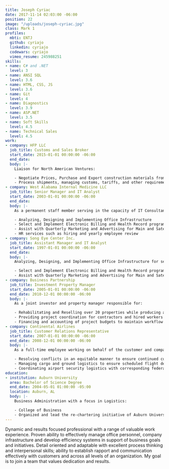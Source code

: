 ```yaml
---
title: Joseph Cyriac
date: 2017-11-14 02:03:00 -06:00
position: 22
image: "/uploads/joseph-cyriac.jpg"
class: Mark 1
profiles:
  mbti: ENTJ
  github: cyriajo
  linkedin: cyriajo
  codewars: cyriajo
  vimeo_resume: 245988251
skills:
- name: C# and .NET
  level: 3
- name: ANSI SQL
  level: 3.6
- name: HTML, CSS, JS
  level: 3.6
- name: Git
  level: 4
- name: Diagnostics
  level: 3.9
- name: ASP.NET
  level: 3.5
- name: Soft Skills
  level: 4.5
- name: Technical Sales
  level: 4.5
work:
- company: HFP LLC
  job_title: Customs and Sales Broker
  start_date: 2015-01-01 00:00:00 -06:00
  end_date: 
  body: |-
    Liaison for North American Ventures:

    - Negotiate Prices, Purchase and Export construction materials from companies such as Georgia Pacific
    - Process shipments, managing customs, tariffs, and other requirements
- company: West Alabama Internal Medicine LLC
  job_title: Senior Manager and IT Analyst
  start_date: 2003-01-01 00:00:00 -06:00
  end_date: 
  body: |-
    As a permanent staff member serving in the capacity of IT Consultant and Senior Office Manager responsible for:

    - Analyzing, Designing and Implementing Office Infrastructure
    - Select and Implement Electronic Billing and Health Record program Practice Partner
    - Assist with Quarterly Marketing and Advertising for Main and Satellite locations
    - HR services such as hiring and yearly employee review
- company: Song Eye Center Inc.
  job_title: Assistant Manager and IT Analyst
  start_date: 1997-01-01 00:00:00 -06:00
  end_date: 
  body: |-
    Analyzing, Designing, and Implementing Office Infrastructure for several locations:

    - Select and Implement Electronic Billing and Health Record program Practice Partner
    - Assist with Quarterly Marketing and Advertising for Main and Satellite locations
- company: Business Partnership
  job_title: Investment Property Manager
  start_date: 2005-01-01 00:00:00 -06:00
  end_date: 2010-12-01 00:00:00 -06:00
  body: |-
    As a joint investor and property manager responsible for:

    - Rehabilitating and Reselling over 20 properties while producing an average profit margin of 25% on investments
    - Providing project coordination for contractors and hired workers to ensure construction and sale deadlines
    - Financing and accounting of project budgets to maintain workflow and to ensure profitability
- company: Continental Airlines
  job_title: Customer Relations Representative
  start_date: 2007-01-01 00:00:00 -06:00
  end_date: 2008-12-01 00:00:00 -06:00
  body: |-
    As a full-time employee working on behalf of the customer and company responsible for:

    - Resolving conflicts in an equitable manner to ensure continued customer loyalty
    - Managing cargo and ground logistics to ensure scheduled flight departure
    - Coordinating airport security logistics with corresponding federal agencies
education:
- institution: Auburn University
  area: Bachelor of Science Degree
  end_date: 2004-05-01 01:00:00 -05:00
  location: Auburn, AL
  body: |-
    Business Administration with a focus in Logistics:

    - College of Business
    - Organized and lead the re-chartering initiative of Auburn University's chapter of the Phi Kappa Psi Fraternity
---
```


Dynamic and results focused professional with a range of valuable work experience. Proven ability to effectively manage office personnel, company infrastructure and develop efficiency systems in support of business goals and initiatives. Detail oriented and adaptable with excellent process thinking and interpersonal skills; ability to establish rapport and communication effectively with customers and across all levels of an organization. My goal is to join a team that values dedication and results.